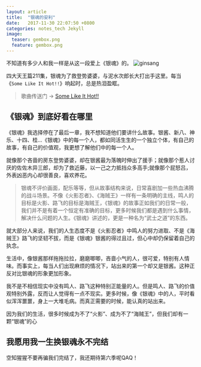 ```yaml
---
layout: article
title:  "银魂的安利"
date:   2017-11-30 22:07:50 +0800
categories: notes_tech Jekyll
image:
  teaser: gembox.png
  feature: gembox.png
---
```

不知道有多少人和我一样是从这一段爱上《银魂》的。
![ginsang](https://pic1.zhimg.com/50/v2-aee95796cb804b303c597a57bf41e777_hd.jpg)

四大天王篇211集，银魂为了救登势婆婆，与泥水次郎长大打出手这里。每当《`Some Like It Hot!!`》响起时，总是热泪盈眶。

>歌曲传送门 → [Some Like It Hot!!]

## 《银魂》到底好看在哪里

《银魂》我选择停在了最后一章，我不想知道他们要讲什么故事。银酱、新八、神乐、十四、桂...《银魂》中的每一个人，都如同活生生的一个独立个体，有自己的故事，有自己的价值观，我更想了解他们中的每一个人。

就像那个吝啬的房东登势婆婆，却在银酱最为落魄时伸出了援手；就像那个惹人讨厌的佐佐木异三郎，却为了救近藤，以一己之力抵挡众多高手;就像那个屁怒吕，外表凶恶内心却很善良，喜欢养花。

> 银魂不评价画面，配乐等等，但从故事结构来说，日常喜剧加一些热血沸腾的战斗场景。不像《火影忍者》、《海贼王》一样有一条明确的主线，鸣人的目标是火影、路飞的目标是海贼王，《银魂》的故事正如我们的日常一般，我们并不是有着一个恒定有准确的目标，更多时候我们都是遇到什么事情，解决什么问题的人生。《银魂》讲述的，更是一种名为“武士之道”的东西。

就大部分人来说，我们的人生态度不是《火影忍者》中鸣人的努力进取、不是《海贼王》路飞的坚韧不拔，而是《银魂》银酱的得过且过，但心中却仍保留着自己的执念。

生活中，像银酱那样拖拖拉拉，磨磨唧唧，吝啬小气的人，很可爱，特别有人情味。而事实上，每当人们出现麻烦的情况下，站出来的第一个却又是银酱。这种正反对比银魂的形象更加形象。

我不是不相信现实中没有鸣人、路飞这种特别正能量的人。但是鸣人、路飞的价值观特别外露，反而让人觉得有一点不现实。更多时候，像《银魂》中的人，平时看似浑浑噩噩，身上一大堆毛病。而真正需要的时候，能认真的站出来。

因为我们的生活，很多时候成为不了“火影”、成为不了“海贼王”，但我们却有一颗“银魂”的心

## 我愿用我一生换银魂永不完结

空知猩猩不要再骗我们完结了，我还期待第六季呢QAQ！


[Some Like It Hot!!]: http://music.163.com/#/song?id=29762029

